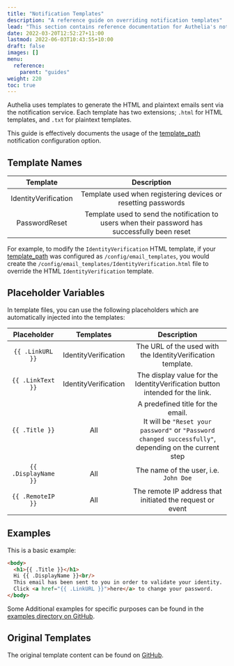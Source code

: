 ```yaml
---
title: "Notification Templates"
description: "A reference guide on overriding notification templates"
lead: "This section contains reference documentation for Authelia's notification templates."
date: 2022-03-20T12:52:27+11:00
lastmod: 2022-06-03T10:43:55+10:00
draft: false
images: []
menu:
  reference:
    parent: "guides"
weight: 220
toc: true
---
```


Authelia uses templates to generate the HTML and plaintext emails sent via the notification service. Each template has
two extensions; `.html` for HTML templates, and `.txt` for plaintext templates.

This guide is effectively documents the usage of the
[template_path](../../configuration/notifications/introduction.md#template_path) notification configuration option.

## Template Names

|       Template       |                                           Description                                           |
|:--------------------:|:-----------------------------------------------------------------------------------------------:|
| IdentityVerification |                  Template used when registering devices or resetting passwords                  |
|    PasswordReset     | Template used to send the notification to users when their password has successfully been reset |

For example, to modify the `IdentityVerification` HTML template, if your
[template_path](../../configuration/notifications/introduction.md#template_path) was configured as
`/config/email_templates`, you would create the `/config/email_templates/IdentityVerification.html` file to override the
HTML `IdentityVerification` template.

## Placeholder Variables

In template files, you can use the following placeholders which are automatically injected into the templates:

|     Placeholder      |      Templates       |                                                                  Description                                                                  |
|:--------------------:|:--------------------:|:---------------------------------------------------------------------------------------------------------------------------------------------:|
|   `{{ .LinkURL }}`   | IdentityVerification |                                          The URL of the used with the IdentityVerification template.                                          |
|  `{{ .LinkText }}`   | IdentityVerification |                                 The display value for the IdentityVerification button intended for the link.                                  |
|    `{{ .Title }}`    |         All          | A predefined title for the email. <br> It will be `"Reset your password"` or `"Password changed successfully"`, depending on the current step |
| `{{ .DisplayName }}` |         All          |                                                     The name of the user, i.e. `John Doe`                                                     |
|  `{{ .RemoteIP }}`   |         All          |                                           The remote IP address that initiated the request or event                                           |

## Examples

This is a basic example:

```html
<body>
  <h1>{{ .Title }}</h1>
  Hi {{ .DisplayName }}<br/>
  This email has been sent to you in order to validate your identity.
  Click <a href="{{ .LinkURL }}">here</a> to change your password.
</body>
```

Some Additional examples for specific purposes can be found in the
[examples directory on GitHub](https://github.com/authelia/authelia/tree/master/examples/templates/notifications).

## Original Templates

The original template content can be found on
[GitHub](https://github.com/authelia/authelia/tree/master/internal/templates).
